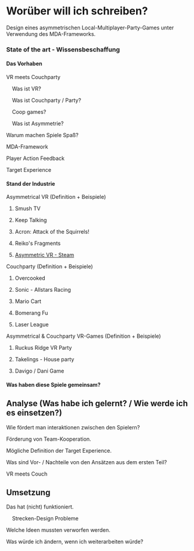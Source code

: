 # Worüber will ich schreiben?

Design eines asymmetrischen Local-Multiplayer-Party-Games unter Verwendung des MDA-Frameworks.

### State of the art - Wissensbeschaffung

#### Das Vorhaben

VR meets Couchparty

    Was ist VR?

    Was ist Couchparty / Party?

    Coop games?

    Was ist Asymmetrie?

Warum machen Spiele Spaß?

MDA-Framework

Player Action Feedback

Target Experience

#### Stand der Industrie

Asymmetrical VR (Definition + Beispiele)

1. Smush TV

2. Keep Talking

3. Acron: Attack of the Squirrels!

4. Reiko's Fragments

5. [Asymmetric VR - Steam](https://www.reddit.com/r/vive_vr/comments/kg5rxa/what_is_the_best_asymmetrical_vr_game_at_the/)

Couchparty (Definition + Beispiele)

1. Overcooked

2. Sonic - Allstars Racing

3. Mario Cart

4. Bomerang Fu

5. Laser League

Asymmetrical & Couchparty VR-Games (Definition + Beispiele)

1. Ruckus Ridge VR Party

2. Takelings - House party

3. Davigo / Dani Game

#### Was haben diese Spiele gemeinsam?

## Analyse (Was habe ich gelernt? / Wie werde ich es einsetzen?)

Wie fördert man interaktionen zwischen den Spielern?

Förderung von Team-Kooperation.

Mögliche Definition der Target Experience.

Was sind Vor- / Nachteile von den Ansätzen aus dem ersten Teil?

VR meets Couch

## Umsetzung

Das hat (nicht) funktioniert.

    Strecken-Design Probleme

Welche Ideen mussten verworfen werden.

Was würde ich ändern, wenn ich weiterarbeiten würde?

